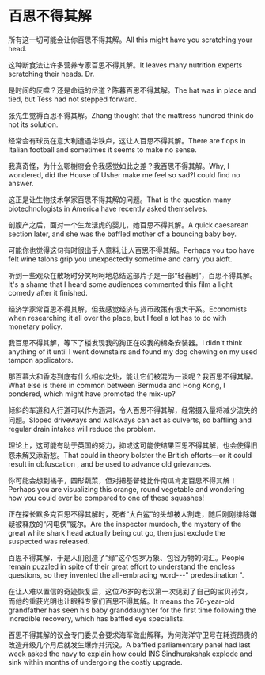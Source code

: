 # 百思不得其解

<p><span class="chinese">所有这一切可能会让你百思不得其解。</span><span class="english">All this might have you scratching your head.</span></p>

<p><span class="chinese">这种断食法让许多营养专家百思不得其解。</span><span class="english">It leaves many nutrition experts scratching their heads. Dr.</span></p>

<p><span class="chinese">是时间的反噬？还是命运的岔道？陈暮百思不得其解。</span><span class="english">The hat was in place and tied, but Tess had not stepped forward.</span></p>

<p><span class="chinese">张先生觉褥百思不得其解。</span><span class="english">Zhang thought that the mattress hundred think do not its solution.</span></p>

<p><span class="chinese">经常会有球员在意大利遭遇华铁卢，这让人百思不得其解。</span><span class="english">There are flops in Italian football and sometimes it seems to make no sense.</span></p>

<p><span class="chinese">我真奇怪，为什么鄂榭府会令我感觉如此之差？我百思不得其解。</span><span class="english">Why, I wondered, did the House of Usher make me feel so sad?I could find no answer.</span></p>

<p><span class="chinese">这正是让生物技术学家百思不得其解的问题。</span><span class="english">That is the question many biotechnologists in America have recently asked themselves.</span></p>

<p><span class="chinese">剖腹产之后，面对一个生龙活虎的婴儿，她百思不得其解。</span><span class="english">A quick caesarean section later, and she was the baffled mother of a bouncing baby boy.</span></p>

<p><span class="chinese">可能你也觉得这句有时很出乎人意料,让人百思不得其解。</span><span class="english">Perhaps you too have felt wine talons grip you unexpectedly sometime and carry you aloft.</span></p>

<p><span class="chinese">听到一些观众在散场时分笑呵呵地总结这部片子是一部“轻喜剧”，百思不得其解。</span><span class="english">It's a shame that I heard some audiences commented this film a light comedy after it finished.</span></p>

<p><span class="chinese">经济学家常百思不得其解，但我感觉经济与货币政策有很大干系。</span><span class="english">Economists when researching it all over the place, but I feel a lot has to do with monetary policy.</span></p>

<p><span class="chinese">我百思不得其解，等下了楼发现我的狗正在咬我的棉条安装器。</span><span class="english">I didn't think anything of it until I went downstairs and found my dog chewing on my used tampon applicators.</span></p>

<p><span class="chinese">那百慕大和香港到底有什么相似之处，能让它们被混为一谈呢？我百思不得其解。</span><span class="english">What else is there in common between Bermuda and Hong Kong, I pondered, which might have promoted the mix-up?</span></p>

<p><span class="chinese">倾斜的车道和人行道可以作为涵洞，令人百思不得其解，经常摄入量将减少流失的问题。</span><span class="english">Sloped driveways and walkways can act as culverts, so baffling and regular drain intakes will reduce the problem.</span></p>

<p><span class="chinese">理论上，这可能有助于英国的努力，抑或这可能使结果百思不得其解，也会使得旧怨未解又添新愁。</span><span class="english">That could in theory bolster the British efforts—or it could result in obfuscation , and be used to advance old grievances.</span></p>

<p><span class="chinese">你可能会想到橘子，圆形蔬菜，但对把基督徒比作南瓜肯定百思不得其解！</span><span class="english">Perhaps you are visualizing this orange, round vegetable and wondering how you could ever be compared to one of these squashes!</span></p>

<p><span class="chinese">正在探长默多克百思不得其解时，死者“大白鲨”的头却被人割走，随后刚刚排除嫌疑被释放的“闪电侠”威尔。</span><span class="english">Are the inspector murdoch, the mystery of the great white shark head actually being cut go, then just exclude the suspected was released.</span></p>

<p><span class="chinese">百思不得其解，于是人们创造了“缘”这个包罗万象、包容万物的词汇。</span><span class="english">People remain puzzled in spite of their great effort to understand the endless questions, so they invented the all-embracing word---" predestination ".</span></p>

<p><span class="chinese">在让人难以置信的奇迹恢复后，这位76岁的老汉第一次见到了自己的宝贝孙女，而他的重获光明也让眼科专家们百思不得其解。</span><span class="english">It means the 76-year-old grandfather has seen his baby granddaughter for the first time following the incredible recovery, which has baffled eye specialists.</span></p>

<p><span class="chinese">百思不得其解的议会专门委员会要求海军做出解释，为何海洋守卫号在耗资昂贵的改造升级几个月后就发生爆炸并沉没。</span><span class="english">A baffled parliamentary panel had last week asked the navy to explain how could INS Sindhurakshak explode and sink within months of undergoing the costly upgrade.</span></p>

